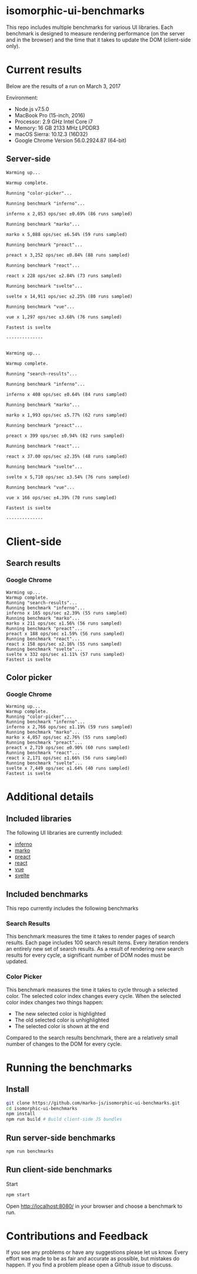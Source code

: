 isomorphic-ui-benchmarks
========================================

This repo includes multiple benchmarks for various UI libraries. Each benchmark is designed to measure rendering performance (on the server and in the browser) and the time that it takes to update the DOM (client-side only).

# Current results

Below are the results of a run on March 3, 2017

Environment:

- Node.js v7.5.0
- MacBook Pro (15-inch, 2016)
- Processor: 2.9 GHz Intel Core i7
- Memory: 16 GB 2133 MHz LPDDR3
- macOS Sierra: 10.12.3 (16D32)
- Google Chrome Version 56.0.2924.87 (64-bit)

## Server-side

```
Warming up...

Warmup complete.

Running "color-picker"...

Running benchmark "inferno"...

inferno x 2,053 ops/sec ±0.69% (86 runs sampled)

Running benchmark "marko"...

marko x 5,088 ops/sec ±6.54% (59 runs sampled)

Running benchmark "preact"...

preact x 3,252 ops/sec ±0.84% (88 runs sampled)

Running benchmark "react"...

react x 228 ops/sec ±2.84% (73 runs sampled)

Running benchmark "svelte"...

svelte x 14,911 ops/sec ±2.25% (80 runs sampled)

Running benchmark "vue"...

vue x 1,297 ops/sec ±3.68% (76 runs sampled)

Fastest is svelte

--------------


Warming up...

Warmup complete.

Running "search-results"...

Running benchmark "inferno"...

inferno x 408 ops/sec ±0.64% (84 runs sampled)

Running benchmark "marko"...

marko x 1,993 ops/sec ±5.77% (62 runs sampled)

Running benchmark "preact"...

preact x 399 ops/sec ±0.94% (82 runs sampled)

Running benchmark "react"...

react x 37.00 ops/sec ±2.35% (48 runs sampled)

Running benchmark "svelte"...

svelte x 5,710 ops/sec ±3.54% (76 runs sampled)

Running benchmark "vue"...

vue x 166 ops/sec ±4.39% (70 runs sampled)

Fastest is svelte

--------------
```

# Client-side

## Search results

### Google Chrome

```
Warming up...
Warmup complete.
Running "search-results"...
Running benchmark "inferno"...
inferno x 165 ops/sec ±2.39% (55 runs sampled)
Running benchmark "marko"...
marko x 211 ops/sec ±1.56% (56 runs sampled)
Running benchmark "preact"...
preact x 188 ops/sec ±1.59% (56 runs sampled)
Running benchmark "react"...
react x 158 ops/sec ±2.16% (55 runs sampled)
Running benchmark "svelte"...
svelte x 332 ops/sec ±1.11% (57 runs sampled)
Fastest is svelte
```

## Color picker

### Google Chrome

```
Warming up...
Warmup complete.
Running "color-picker"...
Running benchmark "inferno"...
inferno x 2,766 ops/sec ±1.19% (59 runs sampled)
Running benchmark "marko"...
marko x 4,057 ops/sec ±2.76% (55 runs sampled)
Running benchmark "preact"...
preact x 2,719 ops/sec ±0.90% (60 runs sampled)
Running benchmark "react"...
react x 2,171 ops/sec ±1.66% (56 runs sampled)
Running benchmark "svelte"...
svelte x 7,449 ops/sec ±1.64% (40 runs sampled)
Fastest is svelte
```
# Additional details

## Included libraries

The following UI libraries are currently included:

- [inferno](https://github.com/infernojs/inferno)
- [marko](https://github.com/marko-js/marko)
- [preact](https://github.com/developit/preact)
- [react](https://github.com/facebook/react)
- [vue](https://github.com/vuejs/vue)
- [svelte](https://github.com/sveltejs/svelte)

## Included benchmarks

This repo currently includes the following benchmarks

### Search Results

This benchmark measures the time it takes to render pages of search results. Each page includes 100 search result items. Every iteration renders an entirely new set of search results. As a result of rendering new search results for every cycle, a significant number of DOM nodes must be updated.

### Color Picker

This benchmark measures the time it takes to cycle through a selected color. The selected color index changes every cycle. When the selected color index changes two things happen:

- The new selected color is highlighted
- The old selected color is unhighlighted
- The selected color is shown at the end

Compared to the search results benchmark, there are a relatively small number of changes to the DOM for every cycle.

# Running the benchmarks

## Install

```bash
git clone https://github.com/marko-js/isomorphic-ui-benchmarks.git
cd isomorphic-ui-benchmarks
npm install
npm run build # Build client-side JS bundles
```

## Run server-side benchmarks

```bash
npm run benchmarks
```

## Run client-side benchmarks

Start

```bash
npm start
```

Open [http://localhost:8080/](http://localhost:8080/) in your browser and choose a benchmark to run.

# Contributions and Feedback

If you see any problems or have any suggestions please let us know. Every effort was made to be as fair and accurate as possible, but mistakes do happen. If you find a problem please open a Github issue to discuss.
